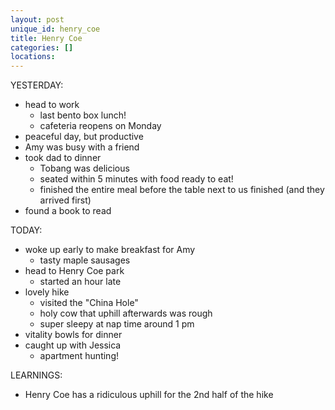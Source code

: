```yaml
---
layout: post
unique_id: henry_coe
title: Henry Coe
categories: []
locations: 
---
```


YESTERDAY:
* head to work
  * last bento box lunch!
  * cafeteria reopens on Monday
* peaceful day, but productive
* Amy was busy with a friend
* took dad to dinner
  * Tobang was delicious
  * seated within 5 minutes with food ready to eat!
  * finished the entire meal before the table next to us finished (and they arrived first)
* found a book to read

TODAY:
* woke up early to make breakfast for Amy
  * tasty maple sausages
* head to Henry Coe park
  * started an hour late
* lovely hike
  * visited the "China Hole"
  * holy cow that uphill afterwards was rough
  * super sleepy at nap time around 1 pm
* vitality bowls for dinner
* caught up with Jessica
  * apartment hunting!

LEARNINGS:
* Henry Coe has a ridiculous uphill for the 2nd half of the hike
